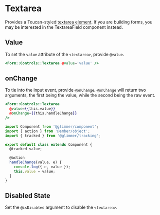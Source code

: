 # Textarea

Provides a Toucan-styled [textarea element](https://developer.mozilla.org/en-US/docs/Web/HTML/Element/textarea). If you are building forms, you may be interested in the TextareaField component instead.

## Value

To set the `value` attribute of the `<textarea>`, provide `@value`.

```hbs
<Form::Controls::Textarea @value='value' />
```

## onChange

To tie into the input event, provide `@onChange`. `@onChange` will return two arguments, the first being the value, while the second being the raw event.

```hbs
<Form::Controls::Textarea
  @value={{this.value}}
  @onChange={{this.handleChange}}
/>
```

```js
import Component from '@glimmer/component';
import { action } from '@ember/object';
import { tracked } from '@glimmer/tracking';

export default class extends Component {
  @tracked value;

  @action
  handleChange(value, e) {
    console.log({ e, value });
    this.value = value;
  }
}
```

## Disabled State

Set the `@isDisabled` argument to disable the `<textarea>`.

